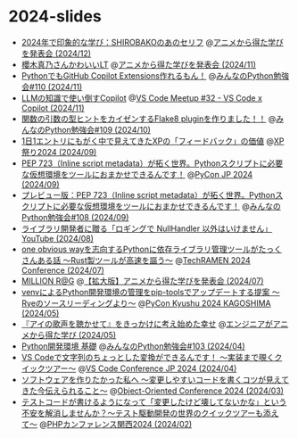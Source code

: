 # 2024-slides

- [2024年で印象的な学び：SHIROBAKOのあのセリフ](https://ftnext.github.io/2024-slides/engineers-anime/shirobako-speed-and-technique.html#/1) @[アニメから得た学びを発表会 (2024/12)](https://engineers-anime.connpass.com/event/334140/)
- [櫻木真乃さんかわいいLT](https://ftnext.github.io/2024-slides/engineers-anime/sakuragi-mano-san.html) @[アニメから得た学びを発表会 (2024/11)](https://engineers-anime.connpass.com/event/334139/)
- [PythonでもGitHub Copilot Extensions作れるもん！](https://ftnext.github.io/2024-slides/stapy-nov/copilot-extensions-with-python.html#/2) @[みんなのPython勉強会#110 (2024/11)](https://startpython.connpass.com/event/334454/)
- [LLMの知識で使い倒すCopilot](https://ftnext.github.io/2024-slides/vscodejp-nov/copilot-as-large-language-model.html) @[VS Code Meetup #32 - VS Code x Copilot (2024/11)](https://vscode.connpass.com/event/333720/)
- [関数の引数の型ヒントをカイゼンするFlake8 pluginを作りました！！](https://ftnext.github.io/2024-slides/stapy-oct/introduction-flake8-kotoha.html#/1) @[みんなのPython勉強会#109 (2024/10)](https://startpython.connpass.com/event/331957/)
- [1日1エントリにもがく中で見えてきたXPの「フィードバック」の価値](https://ftnext.github.io/2024-slides/xpjug/feedback-value-from-everyday-blogging.html#/1) @[XP祭り2024 (2024/09)](https://xpjug.connpass.com/event/326033/)
- [PEP 723（Inline script metadata）が拓く世界。Pythonスクリプトに必要な仮想環境をツールにおまかせできるんです！](https://ftnext.github.io/2024-slides/pyconjp/pep723-inline-script-metadata-world.html#/1) @[PyCon JP 2024 (2024/09)](https://2024.pycon.jp/ja)
- [プレビュー版：PEP 723（Inline script metadata）が拓く世界。Pythonスクリプトに必要な仮想環境をツールにおまかせできるんです！](https://ftnext.github.io/2024-slides/stapy-sep/preview-pyconjp-pep723-talk.html#/1) @[みんなのPython勉強会#108 (2024/09)](https://startpython.connpass.com/event/328822/)
- [ライブラリ開発者に贈る「ロギングで NullHandler 以外はいけません」](https://ftnext.github.io/2024-slides/pyconshizu/logging-with-nullhandler.html#/2) [YouTube (2024/08)](https://youtu.be/UZWE7OjIWII?si=fyd2cgroLs1QKWET)
- [one obvious wayを志向するPythonに依存ライブラリ管理ツールがたっくさんある話 〜Rust製ツールが高速を謳う〜](https://ftnext.github.io/2024-slides/techramen/python-package-management-tools.html#/1) @[TechRAMEN 2024 Conference (2024/07)](https://techramenconf.net/)
- [MILLION R@G](https://ftnext.github.io/2024-slides/engineers-anime/million-live-and-rag.html) @[【拡大版】アニメから得た学びを発表会 (2024/07)](https://engineers-anime.connpass.com/event/321890/)
- [venvによるPython開発環境の管理をpip-toolsでアップデートする提案 〜Ryeのソースリーディングより〜](https://ftnext.github.io/2024-slides/pyconkyushu/virtual-environment-with-pip-tools.html#/1) @[PyCon Kyushu 2024 KAGOSHIMA (2024/05)](https://kyushu.pycon.jp/2024/)
- [『アイの歌声を聴かせて』をきっかけに考え始めた幸せ](https://ftnext.github.io/2024-slides/engineers-anime/sing-a-bit-of-harmony.html#/1) @[エンジニアがアニメから得た学び  (2024/05)](https://engineers-anime.connpass.com/event/314672/)
- [Python開発環境 基礎](https://ftnext.github.io/2024-slides/stapy-april/python-virtual-environment-basic.html) @[みんなのPython勉強会#103 (2024/04)](https://startpython.connpass.com/event/315112/)
- [VS Codeで文字列のちょっとした変換ができるんです！ 〜実装まで覗くクイックツアー〜](https://ftnext.github.io/2024-slides/vscodeconjp/transform-text-commands.html#/1) @[VS Code Conference JP 2024 (2024/04)](https://vscodejp.github.io/conference-2024/)
- [ソフトウェアを作りたかった私へ 〜変更しやすいコードを書くコツが見えてきた今伝えられること〜](https://ftnext.github.io/2024-slides/ooc/software-lessons.html) @[Object-Oriented Conference 2024 (2024/03)](https://ooc.dev/2024/)
- [テストコードが書けるようになって「変更したけど壊してないかな」という不安を解消しませんか？〜テスト駆動開発の世界のクイックツアーも添えて〜](https://ftnext.github.io/2024-slides/phpkansai/practice-test-code.html#/1) @[PHPカンファレンス関西2024 (2024/02)](https://2024.kphpug.jp/)
